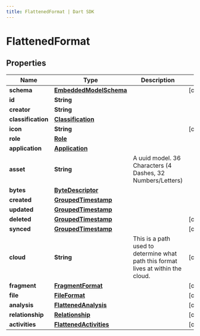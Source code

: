 ```yaml
---
title: FlattenedFormat | Dart SDK
---
```


# FlattenedFormat

## Properties
Name | Type | Description | Notes
------------ | ------------- | ------------- | -------------
**schema** | [**EmbeddedModelSchema**](EmbeddedModelSchema) |  | [optional] 
**id** | **String** |  | 
**creator** | **String** |  | 
**classification** | [**Classification**](Classification) |  | 
**icon** | **String** |  | [optional] 
**role** | [**Role**](Role) |  | 
**application** | [**Application**](Application) |  | 
**asset** | **String** | A uuid model. 36 Characters (4 Dashes, 32 Numbers/Letters)  | 
**bytes** | [**ByteDescriptor**](ByteDescriptor) |  | 
**created** | [**GroupedTimestamp**](GroupedTimestamp) |  | 
**updated** | [**GroupedTimestamp**](GroupedTimestamp) |  | 
**deleted** | [**GroupedTimestamp**](GroupedTimestamp) |  | [optional] 
**synced** | [**GroupedTimestamp**](GroupedTimestamp) |  | [optional] 
**cloud** | **String** | This is a path used to determine what path this format lives at within the cloud. | [optional] 
**fragment** | [**FragmentFormat**](FragmentFormat) |  | [optional] 
**file** | [**FileFormat**](FileFormat) |  | [optional] 
**analysis** | [**FlattenedAnalysis**](FlattenedAnalysis) |  | [optional] 
**relationship** | [**Relationship**](Relationship) |  | [optional] 
**activities** | [**FlattenedActivities**](FlattenedActivities) |  | [optional] 


